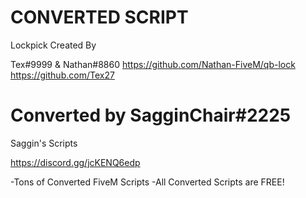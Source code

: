 # CONVERTED SCRIPT

Lockpick Created By


Tex#9999 & Nathan#8860
https://github.com/Nathan-FiveM/qb-lock
https://github.com/Tex27

# Converted by SagginChair#2225

Saggin's Scripts 


https://discord.gg/jcKENQ6edp

-Tons of Converted FiveM Scripts
-All Converted Scripts are FREE!